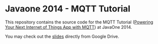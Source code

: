 Javaone 2014 - MQTT Tutorial
===============================

This repository contains the source code for the MQTT Tutorial ([Powering Your Next Internet of Things App with MQTT](https://oracleus.activeevents.com/2014/content/sessionDetail.do?SESSION_ID=5332)) at JavaOne 2014.

You may check out the [slides](goo.gl/Nmt43W) directly from Google Drive.